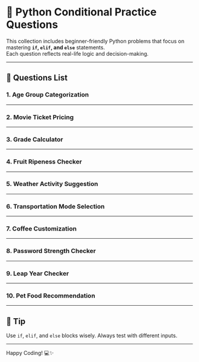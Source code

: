 # 🧠 Python Conditional Practice Questions

This collection includes beginner-friendly Python problems that focus on mastering **`if`, `elif`, and `else`** statements.  
Each question reflects real-life logic and decision-making.

---

## 📝 Questions List

### 1. Age Group Categorization

---

### 2. Movie Ticket Pricing

---

### 3. Grade Calculator
  
---

### 4. Fruit Ripeness Checker

---

### 5. Weather Activity Suggestion

---

### 6. Transportation Mode Selection

---

### 7. Coffee Customization

---

### 8. Password Strength Checker

---

### 9. Leap Year Checker

---

### 10. Pet Food Recommendation

---

## 🚀 Tip

Use `if`, `elif`, and `else` blocks wisely. Always test with different inputs.

---

Happy Coding! 💻✨
